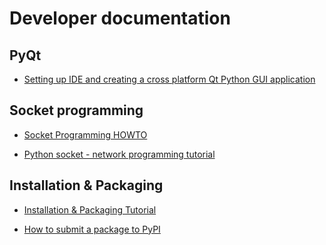 Developer documentation
=======================

PyQt
----

  * [Setting up IDE and creating a cross platform Qt Python GUI application](
    http://popdevelop.com/2010/04/setting-up-ide-and-creating-a-cross-platform-qt-python-gui-application/)


Socket programming
------------------

  * [Socket Programming HOWTO](https://docs.python.org/3/howto/sockets.html)

  * [Python socket - network programming tutorial](http://www.binarytides.com/python-socket-programming-tutorial/)


Installation & Packaging
------------------------

  * [Installation & Packaging Tutorial](https://packaging.python.org/en/latest/tutorial.html)

  * [How to submit a package to PyPI](http://peterdowns.com/posts/first-time-with-pypi.html)

